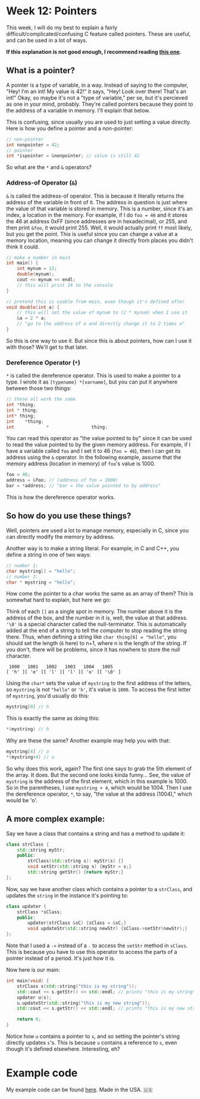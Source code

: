 # Week 12: Pointers

This week, I will do my best to explain a fairly difficult/complicated/confusing C feature called pointers. These are useful, and can be used in a lot of ways.

**If this explanation is not good enough, I recommend reading [this one](http://www.cplusplus.com/doc/tutorial/pointers/).**

## What is a pointer?

A pointer is a type of variable, in a way. Instead of saying to the computer, "Hey! I'm an int! My value is 42!" it says, "Hey! Look over there! That's an int!" Okay, so maybe it's not a "type of variable," per se, but it's percieved as one in your mind, probably. They're called pointers because they point to the address of a variable in memory. I'll explain that below.

This is confusing, since usually you are used to just setting a value directly. Here is how you define a pointer and a non-pointer:

```c++
// non-pointer
int nonpointer = 42;
// pointer
int *ispointer = &nonpointer; // value is still 42
```

So what are the `*` and `&` operators?

### Address-of Operator (`&`)
`&` is called the address-of operator. This is because it literally returns the address of the variable in front of it. The address in question is just where the value of that variable is stored in memory. This is a number, since it's an index, a location in the memory. For example, if I do `foo = 46` and it stores the 46 at address 0xFF (since addresses are in hexadecimal), or 255, and then print `&foo`, it would print 255. Well, it would actually print `ff` most likely, but you get the point. This is useful since you can change a value at a memory location, meaning you can change it directly from places you didn't think it could.

```c++
// make a number in main
int main() {
	int mynum = 12;
	double(mynum);
	cout << mynum << endl;
	// this will print 24 to the console
}

// pretend this is usable from main, even though it's defined after	
void double(int a) {
	// this will set the value of mynum to (2 * mynum) when I use it
	&a = 2 * a;
	// "go to the address of a and directly change it to 2 times a"
}
```

So this is one way to use it. But since this is about pointers, how can I use it with those? We'll get to that later.

### Dereference Operator (`*`)
`*` is called the dereference operator. This is used to make a pointer to a type. I wrote it as `[typename] *[varname]`, but you can put it anywhere between those two things:

```c++
// these all work the same
int *thing;
int * thing;
int* thing;
int    *thing;
int            *                thing;
```

You can read this operator as "the value pointed to by" since it can be used to read the value pointed to by the given memory address. For example, if I have a variable called `foo` and I set it to 46 (`foo = 46`), then I can get its address using the `&` operator. In the following example, assume that the memory address (location in memory) of `foo`'s value is 1000.

```c++
foo = 46;
address = &foo; // (address of foo = 1000)
bar = *address; // "bar = the value pointed to by address"
```

This is how the dereference operator works.

## So how do you use these things?

Well, pointers are used a lot to manage memory, especially in C, since you can directly modify the memory by address.

Another way is to make a string literal. For example, in C and C++, you define a string in one of two ways:

```c++
// number 1:
char mystring[] = "hello";
// number 2:
char * mystring = "hello";
```

How come the pointer to a char works the same as an array of them? This is somewhat hard to explain, but here we go:

Think of each `[]` as a single spot in memory. The number above it is the address of the box, and the number in it is, well, the value at that address. `'\0'` is a special character called the null-terminator. This is automatically added at the end of a string to tell the computer to stop reading the string there. Thus, when defining a string like `char thing[6] = "hello"`, you should set the length (`6` here) to n+1, where n is the length of the string. If you don't, there will be problems, since it has nowhere to store the null character.

```
 1000   1001   1002   1003   1004   1005
[ 'h' ][ 'e' ][ 'l' ][ 'l' ][ 'o' ][ '\0' ]
```

Using the `char*` sets the value of `mystring` to the first address of the letters, so `mystring` is not `"hello"` or `'h'`, it's value is `1000`. To access the first letter of `mystring`, you'd usually do this:

```c++
mystring[0] // h
```

This is exactly the same as doing this:

```c++
*(mystring) // h
```

Why are these the same? Another example may help you with that:

```c++
mystring[4] // o
*(mystring+4) // o
```

So why does this work, again? The first one says to grab the 5th element of the array. It does. But the second one looks kinda funny... See, the value of `mystring` is the address of the first element, which in this example is 1000. So in the parentheses, I use `mystring + 4`, which would be 1004. Then I use the dereference operator, `*`, to say, "the value at the address (1004)," which would be 'o'.

## A more complex example:

Say we have a class that contains a string and has a method to update it:

```c++
class strClass {
	std::string myStr;
	public:
		strClass(std::string s): myStr(s) {}
		void setStr(std::string s) {myStr = s;}
		std::string getStr() {return myStr;}
};
```

Now, say we have another class which contains a pointer to a `strClass`, and updates the `string` in the instance it's pointing to:

```c++
class updater {
	strClass *sClass;
	public:
		updater(strClass &sC) {sClass = &sC;}
		void updateStr(std::string newStr) {sClass->setStr(newStr);}
};
```

Note that I used a `->` instead of a `.` to access the `setStr` method in `sClass`. This is because you have to use this operator to access the parts of a pointer instead of a period. It's just how it is.

Now here is our main:

```c++
int main(void) {
	strClass s(std::string("this is my string"));
	std::cout << s.getStr() << std::endl; // prints "this is my string"
	updater u(s);
	u.updateStr(std::string("this is my new string"));
	std::cout << s.getStr() << std::endl; // prints "this is my new string"

	return 0;
}
```

Notice how `u` contains a pointer to `s`, and so setting the pointer's string directly updates `s`'s. This is because `u` contains a reference to `s`, even though it's defined elsewhere. Interesting, eh?

# Example code
My example code can be found [here](code/main.cpp). Made in the USA. :us:
